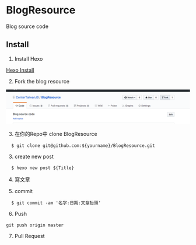 # BlogResource
Blog source code

## Install 

1. Install Hexo

[Hexo Install](https://hexo.io/docs/#Installation)

2. Fork the blog resource

![step1](./images/step1.png)

3. 在你的Repo中 clone BlogResource

```
  $ git clone git@github.com:${yourname}/BlogResource.git
```

3. create new post

```
  $ hexo new post ${Title}
```

4. 寫文章

5. commit

```
  $ git commit -am '名字:日期:文章抬頭'
```

6. Push

```
git push origin master
```

7. Pull Request

